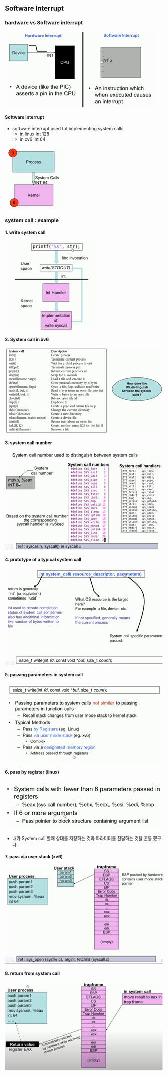 ## Software Interrupt

### hardware vs Software interrupt

<img src="img/image-20220118001008642.png"  style="zoom:50%;" />

#### Software interrupt 

* software interrupt used fot implementing system calls
  * in linux Int 128
  * in xv6  int 64 

<img src="img/image-20220118001110917.png"  style="zoom:50%;" />



### system call : example

#### 1. write system call 

<img src="img/image-20220118001131495.png" style="zoom:50%;" />



#### 2. System  call in xv6



![image-20220118000813916](img/image-20220118000813916.png)



#### 3. system call number

![image-20220118000833925](img/image-20220118000833925.png)



#### 4. prototype of a typical system call 

![image-20220118001218857](img/image-20220118001218857.png)



#### 5. passing parameters in system call

![image-20220118001321393](img/image-20220118001321393.png)

#### 6. pass by register (linux)

![image-20220118001337755](img/image-20220118001337755.png)



* 내가 System call 할때 상태를 저장하는 것과 파라미터를 전달하는 것을 혼동 했구나.

#### 7. pass via user stack (xv6)

![image-20220118001517265](img/image-20220118001517265.png)



#### 8. return from system call



![image-20220118001559437](img/image-20220118001559437.png)



